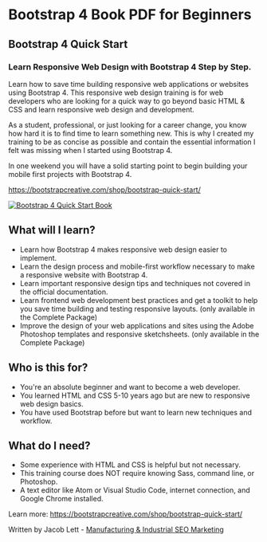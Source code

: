 # Bootstrap 4 Book PDF for Beginners
## Bootstrap 4 Quick Start

### Learn Responsive Web Design with Bootstrap 4 Step by Step. 

Learn how to save time building responsive web applications or websites using Bootstrap 4. This responsive web design training is for web developers who are looking for a quick way to go beyond basic HTML & CSS and learn responsive web design and development.

As a student, professional, or just looking for a career change, you know how hard it is to find time to learn something new. This is why I created my training to be as concise as possible and contain the essential information I felt was missing when I started using Bootstrap 4.

In one weekend you will have a solid starting point to begin building your mobile first projects with Bootstrap 4.

https://bootstrapcreative.com/shop/bootstrap-quick-start/

[![Bootstrap 4 Quick Start Book](https://bootstrapcreative.com/wp-bc/wp-content/uploads/2018/02/b4qs-complete-package.png)](https://bootstrapcreative.com/shop/bootstrap-quick-start/)

## What will I learn?
- Learn how Bootstrap 4 makes responsive web design easier to implement.
- Learn the design process and mobile-first workflow necessary to make a responsive website with Bootstrap 4.
- Learn important responsive design tips and techniques not covered in the official documentation.
- Learn frontend web development best practices and get a toolkit to help you save time building and testing responsive layouts. (only available in the Complete Package)
- Improve the design of your web applications and sites using the Adobe Photoshop templates and responsive sketchsheets. (only available in the Complete Package)

## Who is this for?
- You're an absolute beginner and want to become a web developer.
- You learned HTML and CSS 5-10 years ago but are new to responsive web design basics.
- You have used Bootstrap before but want to learn new techniques and workflow.

## What do I need?
- Some experience with HTML and CSS is helpful but not necessary.
- This training course does NOT require knowing Sass, command line, or Photoshop.
- A text editor like Atom or Visual Studio Code, internet connection, and Google Chrome installed.

Learn more: https://bootstrapcreative.com/shop/bootstrap-quick-start/

Written by Jacob Lett - [Manufacturing & Industrial SEO Marketing](https://bootstrapcreative.com/)
